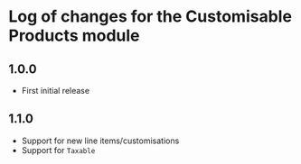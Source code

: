 # Log of changes for the Customisable Products module

## 1.0.0

* First initial release

## 1.1.0

* Support for new line items/customisations
* Support for `Taxable`